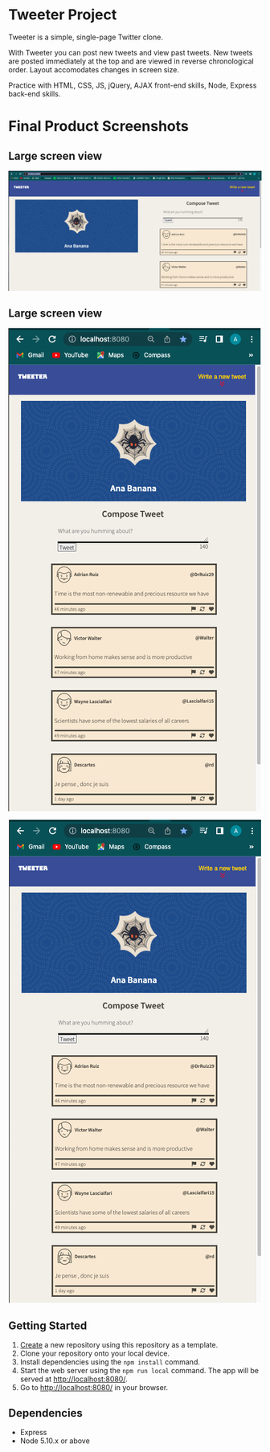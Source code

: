 # Tweeter Project

Tweeter is a simple, single-page Twitter clone.

With Tweeter you can post new tweets and view past tweets. New tweets are posted immediately at the top and are viewed in reverse chronological order. Layout accomodates changes in screen size. 

Practice with HTML, CSS, JS, jQuery, AJAX front-end skills, Node, Express back-end skills.

# Final Product Screenshots
## Large screen view
!["Large screen view"](https://github.com/Datazyme/tweeter/blob/master/docs/tweeterLargeScreen.png)


## Large screen view
!["Small screen view"](https://github.com/Datazyme/tweeter/blob/master/docs/tweeterSmallScreen.png)
<p align="center">
    <img src="https://github.com/Datazyme/tweeter/blob/master/docs/tweeterSmallScreen.png">
</p>

## Getting Started

1. [Create](https://docs.github.com/en/repositories/creating-and-managing-repositories/creating-a-repository-from-a-template) a new repository using this repository as a template.
2. Clone your repository onto your local device.
3. Install dependencies using the `npm install` command.
3. Start the web server using the `npm run local` command. The app will be served at <http://localhost:8080/>.
4. Go to <http://localhost:8080/> in your browser.

## Dependencies

- Express
- Node 5.10.x or above
